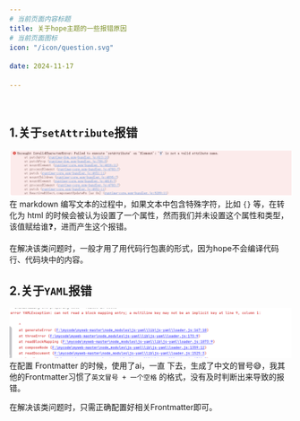 ```yaml
---
# 当前页面内容标题
title: 关于hope主题的一些报错原因
# 当前页面图标
icon: "/icon/question.svg"

date: 2024-11-17

---
```


<br>


## 1.关于`setAttribute`报错
![](./img/局部截取_20241117_124220.png)
在 markdown 编写文本的过程中，如果文本中包含特殊字符，比如 `{}` 等，在转化为 html 的时候会被认为设置了一个属性，然而我们并未设置这个属性和类型，该值赋给谁❓，进而产生这个报错。

在解决该类问题时，一般才用了用代码行包裹的形式，因为hope不会编译代码行、代码块中的内容。


## 2.关于`YAML`报错
![](./img/局部截取_20241117_135853.png)
在配置 Frontmatter 的时候，使用了ai，一直 <Badge text="Tab" type="danger" /> 下去，生成了中文的冒号😅，我其他的Frontmatter习惯了`英文冒号 + 一个空格` 的格式，没有及时判断出来导致的报错。

在解决该类问题时，只需正确配置好相关Frontmatter即可。